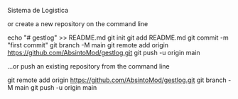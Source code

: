Sistema de Logistica

or create a new repository on the command line

echo "# gestlog" >> README.md
git init
git add README.md
git commit -m "first commit"
git branch -M main
git remote add origin https://github.com/AbsintoMod/gestlog.git
git push -u origin main

…or push an existing repository from the command line

git remote add origin https://github.com/AbsintoMod/gestlog.git
git branch -M main
git push -u origin main